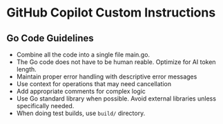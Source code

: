 # GitHub Copilot Custom Instructions

## Go Code Guidelines

- Combine all the code into a single file main.go.
- The Go code does not have to be human reable. Optimize for AI token length.
- Maintain proper error handling with descriptive error messages
- Use context for operations that may need cancellation
- Add appropriate comments for complex logic
- Use Go standard library when possible. Avoid external libraries unless specifically needed.
- When doing test builds, use `build/` directory.
